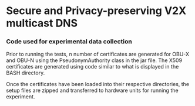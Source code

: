 # Secure and Privacy-preserving V2X multicast DNS
### Code used for experimental data collection 

Prior to running the tests, n number of certificates are generated for OBU-X and OBU-N using the PseudonymAuthority class in the jar file. The X509 certificates are generated using code similar to what is displayed in the BASH directory. 

Once the certificates have been loaded into their respective directories, the setup files are zipped and transferred to hardware units for running the experiment.

